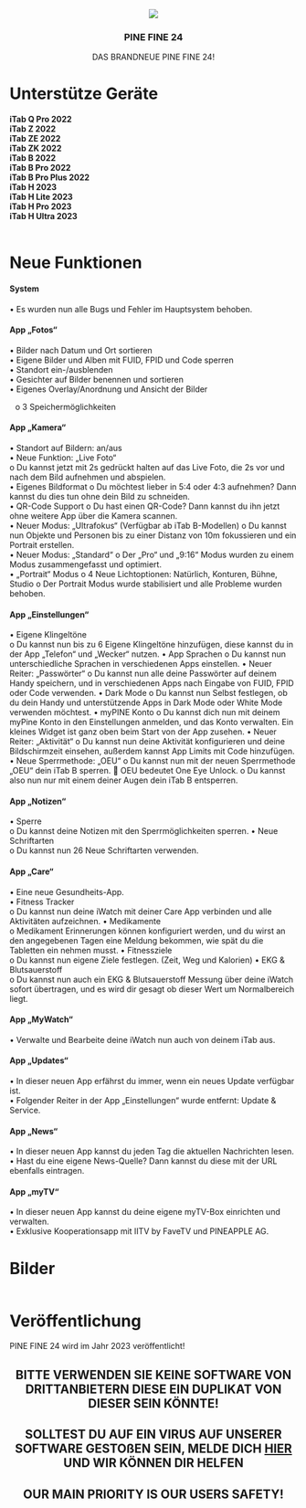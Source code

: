 <a name="readme-top"></a>
<div align="center">
  
  <a href="https://pineapple-ag.cms.webnode.page/">
     <img src="https://i.ibb.co/NpnFsWp/PINE-FINE-transparent.jpg">
  </a>

  <h3 align="center">PINE FINE 24</h3>

  <p align="center">
    DAS BRANDNEUE PINE FINE 24!
   
</div>

# Unterstütze Geräte
<b>iTab Q Pro 2022</b></br>
<b>iTab Z 2022</b></br>
<b>iTab ZE 2022</b></br>
<b>iTab ZK 2022</b></br>
<b>iTab B 2022</b></br>
<b>iTab B Pro 2022</b></br>
<b>iTab B Pro Plus 2022</b></br>
<b>iTab H 2023</b></br>
<b>iTab H Lite 2023</b></br>
<b>iTab H Pro 2023</b></br>
<b>iTab H Ultra 2023</b></br>
<br>

# Neue Funktionen
<h4>System</h4>
•	Es wurden nun alle Bugs und Fehler im Hauptsystem behoben.</br>

<h4>App „Fotos“</h4>
•	Bilder nach Datum und Ort sortieren</br>
•	Eigene Bilder und Alben mit FUID, FPID und Code sperren</br>
•	Standort ein-/ausblenden</br>
•	Gesichter auf Bilder benennen und sortieren</br>
•	Eigenes Overlay/Anordnung und Ansicht der Bilder</br> 
<p style="text-indent:10px;">o	3 Speichermöglichkeiten</p>

<h4>App „Kamera“</h4>
•	Standort auf Bildern: an/aus</br>
•	Neue Funktion: „Live Foto“</br>
o	Du kannst jetzt mit 2s gedrückt halten auf das Live Foto, die 2s vor und nach dem Bild aufnehmen und abspielen.</br>
•	Eigenes Bildformat
o	Du möchtest lieber in 5:4 oder 4:3 aufnehmen? Dann kannst du dies tun ohne dein Bild zu schneiden.</br>
•	QR-Code Support
o	Du hast einen QR-Code? Dann kannst du ihn jetzt ohne weitere App über die Kamera scannen.</br>
•	Neuer Modus: „Ultrafokus“ (Verfügbar ab iTab B-Modellen)
o	Du kannst nun Objekte und Personen bis zu einer Distanz von 10m fokussieren und ein Portrait erstellen.</br>
•	Neuer Modus: „Standard“
o	Der „Pro“ und „9:16“ Modus wurden zu einem Modus zusammengefasst und optimiert.</br>
•	„Portrait“ Modus
o	4 Neue Lichtoptionen: Natürlich, Konturen, Bühne, Studio
o	Der Portrait Modus wurde stabilisiert und alle Probleme wurden behoben.

<h4>App „Einstellungen“</h4>
•	Eigene Klingeltöne</br>
o	Du kannst nun bis zu 6 Eigene Klingeltöne hinzufügen, diese kannst du in der App „Telefon“ und „Wecker“ nutzen.
•	App Sprachen
o	Du kannst nun unterschiedliche Sprachen in verschiedenen Apps einstellen.
•	Neuer Reiter: „Passwörter“
o	Du kannst nun alle deine Passwörter auf deinem Handy speichern, und in verschiedenen Apps nach Eingabe von FUID, FPID oder Code verwenden.
•	Dark Mode
o	Du kannst nun Selbst festlegen, ob du dein Handy und unterstützende Apps in Dark Mode oder White Mode verwenden möchtest.
•	myPINE Konto
o	Du kannst dich nun mit deinem myPine Konto in den Einstellungen anmelden, und das Konto verwalten. Ein kleines Widget ist ganz oben beim Start von der App zusehen.
•	Neuer Reiter: „Aktivität“
o	Du kannst nun deine Aktivität konfigurieren und deine Bildschirmzeit einsehen, außerdem kannst App Limits mit Code hinzufügen.
•	Neue Sperrmethode: „OEU“
o	Du kannst nun mit der neuen Sperrmethode „OEU“ dein iTab B sperren.
	OEU bedeutet One Eye Unlock.
o	Du kannst also nun nur mit einem deiner Augen dein iTab B entsperren.

<h4>App „Notizen“</h4>
•	Sperre</br>
o	Du kannst deine Notizen mit den Sperrmöglichkeiten sperren.
•	Neue Schriftarten</br>
o	Du kannst nun 26 Neue Schriftarten verwenden.

<h4>App „Care“</h4>
•	Eine neue Gesundheits-App.</br>
•	Fitness Tracker</br>
o	Du kannst nun deine iWatch mit deiner Care App verbinden und alle Aktivitäten aufzeichnen.
•	Medikamente</br>
o	Medikament Erinnerungen können konfiguriert werden, und du wirst an den angegebenen Tagen eine Meldung bekommen, wie spät du die Tabletten ein nehmen musst.
•	Fitnessziele</br>
o	Du kannst nun eigene Ziele festlegen. (Zeit, Weg und Kalorien)
•	EKG & Blutsauerstoff</br>
o	Du kannst nun auch ein EKG & Blutsauerstoff Messung über deine iWatch sofort übertragen, und es wird dir gesagt ob dieser Wert um Normalbereich liegt.

<h4>App „MyWatch“</h4>
•	Verwalte und Bearbeite deine iWatch nun auch von deinem iTab aus.</br>

<h4>App „Updates“</h4>
•	In dieser neuen App erfährst du immer, wenn ein neues Update verfügbar ist.</br>
•	Folgender Reiter in der App „Einstellungen“ wurde entfernt: Update & Service.</br>

<h4>App „News“</h4>
•	In dieser neuen App kannst du jeden Tag die aktuellen Nachrichten lesen.</br>
•	Hast du eine eigene News-Quelle? Dann kannst du diese mit der URL ebenfalls eintragen.</br>

<h4>App „myTV“</h4>
•	In dieser neuen App kannst du deine eigene myTV-Box einrichten und verwalten.</br>
•	Exklusive Kooperationsapp mit IITV by FaveTV und PINEAPPLE AG.</br>

# Bilder
<img src="">

# Veröffentlichung
PINE FINE 24 wird im Jahr 2023 veröffentlicht!

<h2 align="center"></h2>
<h2 align="center">BITTE VERWENDEN SIE KEINE SOFTWARE VON DRITTANBIETERN DIESE EIN DUPLIKAT VON DIESER SEIN KÖNNTE!</h2>
<h2 align="center">SOLLTEST DU AUF EIN VIRUS AUF UNSERER SOFTWARE GESTOßEN SEIN, MELDE DICH <a href="mailto:xexstudiosinc@gmail.com">HIER</a> UND WIR KÖNNEN DIR HELFEN</h2>
<h2 align="center">OUR MAIN PRIORITY IS OUR USERS SAFETY!</h2>
